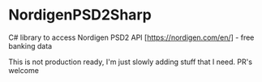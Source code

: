 # NordigenPSD2Sharp
C# library to access Nordigen PSD2 API [https://nordigen.com/en/] - free banking data

This is not production ready, I'm just slowly adding stuff that I need. PR's welcome
